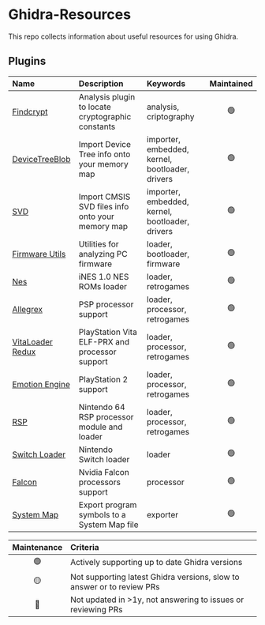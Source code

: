 # Ghidra-Resources

This repo collects information about useful resources for using Ghidra.


## Plugins

| Name                                                                              | Description                                       | Keywords                                          | Maintained    |
|:----------------------------------------------------------------------------------|:--------------------------------------------------|:--------------------------------------------------|:-------------:|
| [Findcrypt](https://github.com/antoniovazquezblanco/GhidraFindcrypt)              | Analysis plugin to locate cryptographic constants | analysis, criptography                            | 🟢            |
| [DeviceTreeBlob](https://github.com/antoniovazquezblanco/GhidraDeviceTreeBlob)    | Import Device Tree info onto your memory map      | importer, embedded, kernel, bootloader, drivers   | 🟢            |
| [SVD](https://github.com/antoniovazquezblanco/GhidraSVD)                          | Import CMSIS SVD files info onto your memory map  | importer, embedded, kernel, bootloader, drivers   | 🟢            |
| [Firmware Utils](https://github.com/al3xtjames/ghidra-firmware-utils)             | Utilities for analyzing PC firmware               | loader, bootloader, firmware                      | 🟢            |
| [Nes](https://github.com/kylewlacy/GhidraNes)                                     | iNES 1.0 NES ROMs loader                          | loader, retrogames                                | 🟢            |
| [Allegrex](https://github.com/kotcrab/ghidra-allegrex)                            | PSP processor support                             | loader, processor, retrogames                     | 🟢            |
| [VitaLoader Redux](https://github.com/CreepNT/VitaLoaderRedux)                    | PlayStation Vita ELF-PRX and processor support    | loader, processor, retrogames                     | 🟢            |
| [Emotion Engine](https://github.com/chaoticgd/ghidra-emotionengine-reloaded)      | PlayStation 2 support                             | loader, processor, retrogames                     | 🟢            |
| [RSP](https://github.com/Random06457/Ghidra-RSP)                                  | Nintendo 64 RSP processor module and loader       | loader, processor, retrogames                     | 🟢            |
| [Switch Loader](https://github.com/Adubbz/Ghidra-Switch-Loader)                   | Nintendo Switch loader                            | loader                                            | 🟢            |
| [Falcon](https://github.com/marysaka/ghidra_falcon)                               | Nvidia Falcon processors support                  | processor                                         | 🟢            |
| [System Map](https://github.com/antoniovazquezblanco/GhidraSystemmap)             | Export program symbols to a System Map file       | exporter                                          | 🟢            |


| Maintenance   | Criteria                                                                  |
|:-------------:|:--------------------------------------------------------------------------|
| 🟢            | Actively supporting up to date Ghidra versions                            |
| 🟡            | Not supporting latest Ghidra versions, slow to answer or to review PRs    |
| 🔴            | Not updated in >1y, not answering to issues or reviewing PRs              |
